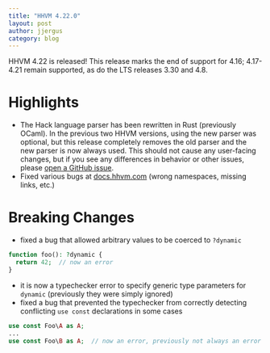 ```yaml
---
title: "HHVM 4.22.0"
layout: post
author: jjergus
category: blog
---
```


HHVM 4.22 is released! This release marks the end of support for 4.16;
4.17-4.21 remain supported, as do the LTS releases 3.30 and 4.8.

# Highlights

- The Hack language parser has been rewritten in Rust (previously OCaml). In the
  previous two HHVM versions, using the new parser was optional, but this
  release completely removes the old parser and the new parser is now always
  used. This should not cause any user-facing changes, but if you see any
  differences in behavior or other issues, please
  [open a GitHub issue](https://github.com/facebook/hhvm/issues/new).
- Fixed various bugs at [docs.hhvm.com](https://docs.hhvm.com/)
  (wrong namespaces, missing links, etc.)

# Breaking Changes

- fixed a bug that allowed arbitrary values to be coerced to `?dynamic`

```php
function foo(): ?dynamic {
  return 42;  // now an error
}
```

- it is now a typechecker error to specify generic type parameters for `dynamic` (previously they were simply ignored)
- fixed a bug that prevented the typechecker from correctly detecting conflicting `use const` declarations in some cases

```php
use const Foo\A as A;
...
use const Foo\B as A;  // now an error, previously not always an error
```
